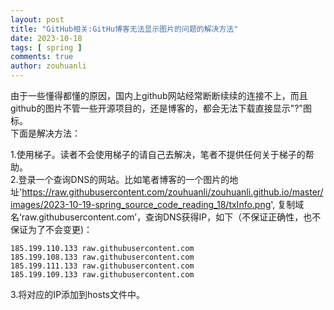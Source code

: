 ```yaml
---
layout: post
title: "GitHub相关:GitHu博客无法显示图片的问题的解决方法"
date: 2023-10-18
tags: [ spring ]
comments: true
author: zouhuanli
---
```


由于一些懂得都懂的原因，国内上github网站经常断断续续的连接不上，而且github的图片不管一些开源项目的，还是博客的，都会无法下载直接显示"?"图标。<br>
下面是解决方法：

1.使用梯子。读者不会使用梯子的请自己去解决，笔者不提供任何关于梯子的帮助。<br>
2.登录一个查询DNS的网站。比如笔者博客的一个图片的地址'https://raw.githubusercontent.com/zouhuanli/zouhuanli.github.io/master/images/2023-10-19-spring_source_code_reading_18/txInfo.png',
复制域名‘raw.githubusercontent.com’，查询DNS获得IP，如下（不保证正确性，也不保证为了不会变更)：<br>

```text
185.199.110.133 raw.githubusercontent.com
185.199.108.133 raw.githubusercontent.com
185.199.111.133 raw.githubusercontent.com
185.199.109.133 raw.githubusercontent.com
```
3.将对应的IP添加到hosts文件中。

